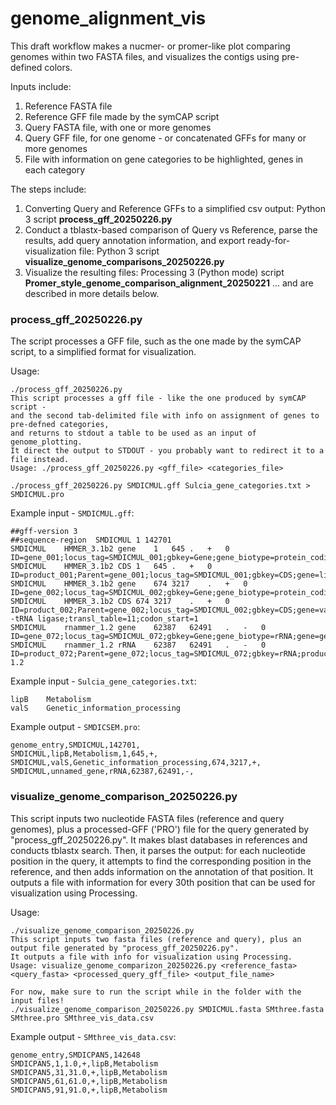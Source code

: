 # genome_alignment_vis

This draft workflow makes a nucmer- or promer-like plot comparing genomes within two FASTA files, and visualizes the contigs using pre-defined colors.

Inputs include:  
  1) Reference FASTA file
  2) Reference GFF file made by the symCAP script
  3) Query FASTA file, with one or more genomes
  4) Query GFF file, for one genome - or concatenated GFFs for many or more genomes
  5) File with information on gene categories to be highlighted, genes in each category

The steps include:
  1) Converting Query and Reference GFFs to a simplified csv output: Python 3 script **process_gff_20250226.py**
  2) Conduct a tblastx-based comparison of Query vs Reference, parse the results, add query annotation information, and export ready-for-visualization file: Python 3 script **visualize_genome_comparisons_20250226.py**
  3) Visualize the resulting files: Processing 3 (Python mode) script **Promer_style_genome_comparison_alignment_20250221**
... and are described in more details below.

    
### process_gff_20250226.py
The script processes a GFF file, such as the one made by the symCAP script, to a simplified format for visualization.

Usage:
```
./process_gff_20250226.py              
This script processes a gff file - like the one produced by symCAP script -
and the second tab-delimited file with info on assignment of genes to pre-defned categories,
and returns to stdout a table to be used as an input of genome_plotting.
It direct the output to STDOUT - you probably want to redirect it to a file instead.
Usage: ./process_gff_20250226.py <gff_file> <categories_file>

./process_gff_20250226.py SMDICMUL.gff Sulcia_gene_categories.txt > SMDICMUL.pro 
```

Example input - `SMDICMUL.gff`:
```
##gff-version 3
##sequence-region  SMDICMUL 1 142701
SMDICMUL	HMMER_3.1b2	gene	1	645	.	+	0	ID=gene_001;locus_tag=SMDICMUL_001;gbkey=Gene;gene_biotype=protein_coding;gene=lipB;name=lipB;
SMDICMUL	HMMER_3.1b2	CDS	1	645	.	+	0	ID=product_001;Parent=gene_001;locus_tag=SMDICMUL_001;gbkey=CDS;gene=lipB;product=Octanoyltransferase;transl_table=11;codon_start=1
SMDICMUL	HMMER_3.1b2	gene	674	3217	.	+	0	ID=gene_002;locus_tag=SMDICMUL_002;gbkey=Gene;gene_biotype=protein_coding;gene=valS;name=valS;
SMDICMUL	HMMER_3.1b2	CDS	674	3217	.	+	0	ID=product_002;Parent=gene_002;locus_tag=SMDICMUL_002;gbkey=CDS;gene=valS;product=Valine--tRNA ligase;transl_table=11;codon_start=1
SMDICMUL	rnammer_1.2	gene	62387	62491	.	-	0	ID=gene_072;locus_tag=SMDICMUL_072;gbkey=Gene;gene_biotype=rRNA;gene=gene;name=gene;
SMDICMUL	rnammer_1.2	rRNA	62387	62491	.	-	0	ID=product_072;Parent=gene_072;locus_tag=SMDICMUL_072;gbkey=rRNA;product=product;note=inference:RNAmmer 1.2
```

Example input - `Sulcia_gene_categories.txt`:
```
lipB	Metabolism
valS	Genetic_information_processing
```

Example output - `SMDICSEM.pro`:
```
genome_entry,SMDICMUL,142701,
SMDICMUL,lipB,Metabolism,1,645,+,
SMDICMUL,valS,Genetic_information_processing,674,3217,+,
SMDICMUL,unnamed_gene,rRNA,62387,62491,-,
```

### visualize_genome_comparison_20250226.py
This script inputs two nucleotide FASTA files (reference and query genomes), plus a processed-GFF ('PRO') file for the query generated by "process_gff_20250226.py".
It makes blast databases in references and conducts tblastx search.
Then, it parses the output: for each nucleotide position in the query, it attempts to find the corresponding position in the reference, and then adds information on the annotation of that position.
It outputs a file with information for every 30th position that can be used for visualization using Processing.  

Usage:
```
./visualize_genome_comparison_20250226.py 
This script inputs two fasta files (reference and query), plus an output file generated by "process_gff_20250226.py".
It outputs a file with info for visualization using Processing.
Usage: visualize_genome_comparizon_20250226.py <reference_fasta> <query_fasta> <processed_query_gff_file> <output_file_name>

For now, make sure to run the script while in the folder with the input files!
./visualize_genome_comparison_20250226.py SMDICMUL.fasta SMthree.fasta SMthree.pro SMthree_vis_data.csv
```

Example output - `SMthree_vis_data.csv`:
```
genome_entry,SMDICPAN5,142648
SMDICPAN5,1,1.0,+,lipB,Metabolism
SMDICPAN5,31,31.0,+,lipB,Metabolism
SMDICPAN5,61,61.0,+,lipB,Metabolism
SMDICPAN5,91,91.0,+,lipB,Metabolism
```


